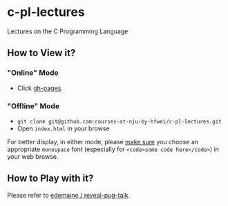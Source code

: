 # c-pl-lectures
Lectures on the C Programming Language

## How to View it?
### "Online" Mode
- Click [gh-pages](https://courses-at-nju-by-hfwei.github.io/c-pl-lectures/).

### "Offline" Mode
- `git clone git@github.com:courses-at-nju-by-hfwei/c-pl-lectures.git`
- Open `index.html` in your browse

For better display, in either mode, please [make sure](https://www.howtogeek.com/208552/how-to-change-the-default-fonts-in-your-web-browser/#:~:text=Changing%20Chrome's%20Font&text=Scroll%20down%20until%20you%20get,Done%E2%80%9D%20then%20restart%20your%20browser.) you choose an appropriate `monospace` font (especially for `<code>some code here</code>`) in your web browse.

## How to Play with it?
Please refer to [edemaine / reveal-pug-talk](https://github.com/edemaine/reveal-pug-talk).